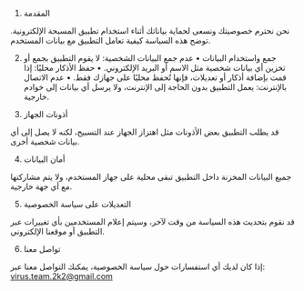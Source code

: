 1. المقدمة

نحن نحترم خصوصيتك ونسعى لحماية بياناتك أثناء استخدام تطبيق المسبحة الإلكترونية. توضح هذه السياسة كيفية تعامل التطبيق مع بيانات المستخدم.

2. جمع واستخدام البيانات
	•	عدم جمع البيانات الشخصية: لا يقوم التطبيق بجمع أو تخزين أي بيانات شخصية مثل الاسم أو البريد الإلكتروني.
	•	حفظ الأذكار محليًا: إذا قمت بإضافة أذكار أو تعديلات، فإنها تُحفظ محليًا على جهازك فقط.
	•	عدم الاتصال بالإنترنت: يعمل التطبيق بدون الحاجة إلى الإنترنت، ولا يرسل أي بيانات إلى خوادم خارجية.

3. أذونات الجهاز

قد يطلب التطبيق بعض الأذونات مثل اهتزاز الجهاز عند التسبيح، لكنه لا يصل إلى أي بيانات شخصية أخرى.

4. أمان البيانات

جميع البيانات المخزنة داخل التطبيق تبقى محلية على جهاز المستخدم، ولا يتم مشاركتها مع أي جهة خارجية.

5. التعديلات على سياسة الخصوصية

قد نقوم بتحديث هذه السياسة من وقت لآخر، وسيتم إعلام المستخدمين بأي تغييرات عبر التطبيق أو موقعنا الإلكتروني.

6. تواصل معنا

إذا كان لديك أي استفسارات حول سياسة الخصوصية، يمكنك التواصل معنا عبر:
virus.team.2k2@gmail.com
